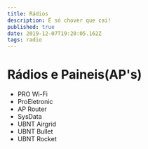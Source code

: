 ```yaml
---
title: Rádios
description: É só chover que cai!
published: true
date: 2019-12-07T19:20:05.162Z
tags: radio
---
```


# Rádios e Paineis(AP's)

- PRO Wi-Fi
- ProEletronic
- AP Router
- SysData
- UBNT Airgrid
- UBNT Bullet
- UBNT Rocket